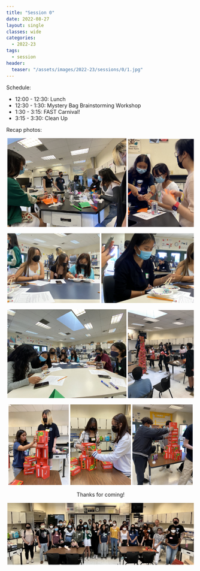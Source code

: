 ```yaml
---
title: "Session 0"
date: 2022-08-27
layout: single
classes: wide
categories:
  - 2022-23
tags:
  - session
header:
  teaser: "/assets/images/2022-23/sessions/0/1.jpg"
---
```


Schedule:
- 12:00 - 12:30: Lunch 
- 12:30 - 1:30: Mystery Bag Brainstorming Workshop
- 1:30 - 3:15: FAST Carnival!
- 3:15 - 3:30: Clean Up

Recap photos:
<p align="center">
    <img src="/assets/images/2022-23/sessions/0/1.jpg" width="63%" />
    <img src="/assets/images/2022-23/sessions/0/2.jpg" width="35%" />
</p>
<p align="center">
    <img src="/assets/images/2022-23/sessions/0/3.jpg" width="49%" />
    <img src="/assets/images/2022-23/sessions/0/4.jpg" width="49%" />
</p>
<p align="center">
    <img src="/assets/images/2022-23/sessions/0/5.jpg" width="63%" />
    <img src="/assets/images/2022-23/sessions/0/6.jpg" width="35%" />
</p>
<p align="center">
    <img src="/assets/images/2022-23/sessions/0/7.jpg" width="32%" />
    <img src="/assets/images/2022-23/sessions/0/8.jpg" width="32%" />
    <img src="/assets/images/2022-23/sessions/0/9.jpg" width="32%" />
</p>
<p align="center"> Thanks for coming! </p>
<p align="center">
    <img src="/assets/images/2022-23/sessions/0/group.jpg" width="99%" />
</p>

